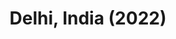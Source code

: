 ---
layout: photos
title: Delhi, India (2022)
camera: Fujifilm X100F
images: 
  - https://photos.danishpraka.sh/Delhi/tHF_uHr-U-s.webp
  - https://photos.danishpraka.sh/Delhi/PlcBpXr7sQU.webp
  - https://photos.danishpraka.sh/Delhi/pa7HvlG8tYw.webp
  - https://photos.danishpraka.sh/Delhi/Ojwvr4BgWTI.webp
  - https://photos.danishpraka.sh/Delhi/MBZ7ceeYPp0.webp
  - https://photos.danishpraka.sh/Delhi/kusISToe41A.webp
  - https://photos.danishpraka.sh/Delhi/6IoBl3VLG-k.webp
  - https://photos.danishpraka.sh/Delhi/0MChhIXuUAo.webp
---